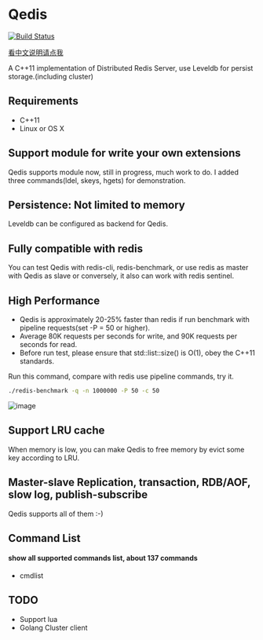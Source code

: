 # Qedis
[![Build Status](https://travis-ci.org/loveyacper/Qedis.svg?branch=master)](https://travis-ci.org/loveyacper/Qedis)

[看中文说明请点我](README.md)

A C++11 implementation of Distributed Redis Server, use Leveldb for persist storage.(including cluster)

## Requirements
* C++11
* Linux or OS X

## Support module for write your own extensions
 Qedis supports module now, still in progress, much work to do.
 I added three commands(ldel, skeys, hgets) for demonstration.

## Persistence: Not limited to memory
 Leveldb can be configured as backend for Qedis.

## Fully compatible with redis
 You can test Qedis with redis-cli, redis-benchmark, or use redis as master with Qedis as slave or conversely, it also can work with redis sentinel.

## High Performance
- Qedis is approximately 20-25% faster than redis if run benchmark with pipeline requests(set -P = 50 or higher).
- Average 80K requests per seconds for write, and 90K requests per seconds for read.
- Before run test, please ensure that std::list::size() is O(1), obey the C++11 standards.

Run this command, compare with redis use pipeline commands, try it.
```bash
./redis-benchmark -q -n 1000000 -P 50 -c 50
```

![image](https://github.com/loveyacper/Qedis/blob/master/performance.png)

## Support LRU cache
 When memory is low, you can make Qedis to free memory by evict some key according to LRU.

## Master-slave Replication, transaction, RDB/AOF, slow log, publish-subscribe
 Qedis supports all of them :-)
 
## Command List
#### show all supported commands list, about 137 commands
- cmdlist

## TODO
* Support lua
* Golang Cluster client

